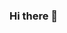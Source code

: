 ### Hi there 👋

<!--
**petyr47/petyr47** is a ✨ _special_ ✨ repository because its `README.md` (this file) appears on your GitHub profile.

![Peter's GitHub stats](https://github-readme-stats.vercel.app/api?username=petyr47&count_private=true)

Here are some ideas to get you started:

- 🔭 I’m currently working on ...
- 🌱 I’m currently learning ...
- 👯 I’m looking to collaborate on ...
- 🤔 I’m looking for help with ...
- 💬 Ask me about ...
- 📫 How to reach me: ...
- 😄 Pronouns: ...
- ⚡ Fun fact: ...
-->
